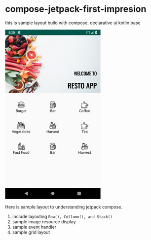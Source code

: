 # compose-jetpack-first-impresion
this is sample layout build with compose. declarative ui kotlin base

<img src="https://github.com/ariefannur/compose-jetpack-first-impresion/blob/master/app/src/main/res/drawable/jetpack_compose_sample.png" height="550ems" />

Here is sample layout to understanding jetpack compose. 
1. include layouting `Row(), Collumn(), and Stack()`
2. sample image resource display
3. sample event handler 
4. sample grid layout



